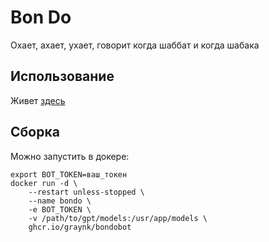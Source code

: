 # Bon Do
Охает, ахает, ухает, говорит когда шаббат и когда шабака

## Использование

Живет [здесь](https://t.me/bon_do_bot)

## Сборка
Можно запустить в докере:

```
export BOT_TOKEN=ваш_токен
docker run -d \
    --restart unless-stopped \
    --name bondo \
    -e BOT_TOKEN \
    -v /path/to/gpt/models:/usr/app/models \
    ghcr.io/graynk/bondobot
```
